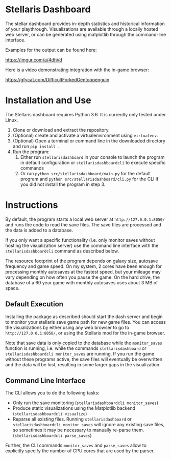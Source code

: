 # Stellaris Dashboard

The stellar dashboard provides in-depth statistics and historical information of your playthrough. Visualizations are available through a 
locally hosted web server, or can be generated using matplotlib through the command-line interface.

Examples for the output can be found here: 

https://imgur.com/a/4dhVd

Here is a video demonstrating integration with the in-game browser: 

https://gfycat.com/DifficultForkedGentoopenguin

# Installation and Use

The Stellaris dashboard requires Python 3.6. It is currently only tested under Linux.

  1. Clone or download and extract the repository.
  2. (Optional) create and activate a virtualenvironment using `virtualenv`.
  3. (Optional) Open a terminal or command line in the downloaded directory and run `pip install .`
  4. Run the program:
     1. Either run `stellarisdashboard` in your console to launch the program in default configuration or `stellarisdashboardcli` to 
        execute specific commands
     2. Or run `python src/stellarisdashboard/main.py` for the default program and `python src/stellarisdashboard/cli.py` for the CLI
        if you did not install the program in step 3.

# Instructions
By default, the program starts a local web server at `http://127.0.0.1:8050/` and runs the code to read the save files. The save files
are processed and the data is added to a database.

If you only want a specific functionality (i.e. only monitor saves without hosting the visualization server) use 
the command line interface with the `stellarisdashboardcli` command as described below.

The resource footprint of the program depends on galaxy size, autosave frequency and game speed. On my system, 2 cores have been enough for 
processing monthly autosaves at the fastest speed, but your mileage may vary depending on how often you pause the game. On the hard drive, 
the database of a 60 year game with monthly autosaves uses about 3 MB of space.

## Default Execution

Installing the package as described should start the dash server and begin to monitor your stellaris save game path for new game files.
You can access the visualizations by either using any web browser to go to `http://127.0.0.1:8050/`, or using the Stellaris mod for 
the in-game browser.

Note that save data is only copied to the database while the `monitor_saves` function is running, i.e. while the commands `stellarisdashboard` 
or `stellarisdashboardcli monitor_saves` are running. If you run the game without these programs active, the save files will eventually be 
overwritten and the data will be lost, resulting in some larger gaps in the visualization.

## Command Line Interface

The CLI allows you to do the following tasks:

  - Only run the save monitoring (`stellarisdashboardcli monitor_saves`)
  - Produce static visualizations using the Matplotlib backend (`stellarisdashboardcli visualize`)
  - Reparse all existing files. Running `stellarisdashboard` or `stellarisdashboardcli monitor_saves` will ignore any existing save files,
  so sometimes it may be necessary to manually re-parse them. (`stellarisdashboardcli parse_saves`)

Further, the CLI commands `monitor_saves` and `parse_saves` allow to explicitly specify the number of CPU cores that are used by the parser.